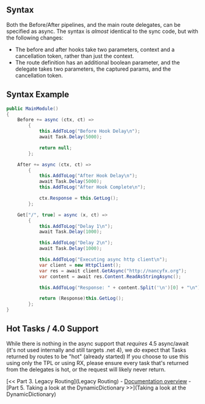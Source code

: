 ## Syntax

Both the Before/After pipelines, and the main route delegates, can be specified as async. The syntax is *almost* identical to the sync code, but with the following changes:

* The before and after hooks take two parameters, context and a cancellation token, rather than just the context.
* The route definition has an additional boolean parameter, and the delegate takes two parameters, the captured params, and the cancellation token.

## Syntax Example

```c#
public MainModule()
{
    Before += async (ctx, ct) =>
        {
            this.AddToLog("Before Hook Delay\n");
            await Task.Delay(5000);

            return null;
        };

    After += async (ctx, ct) =>
        {
            this.AddToLog("After Hook Delay\n");
            await Task.Delay(5000);
            this.AddToLog("After Hook Complete\n");

            ctx.Response = this.GetLog();
        };

    Get["/", true] = async (x, ct) =>
        {
            this.AddToLog("Delay 1\n");
            await Task.Delay(1000);

            this.AddToLog("Delay 2\n");
            await Task.Delay(1000);

            this.AddToLog("Executing async http client\n");
            var client = new HttpClient();
            var res = await client.GetAsync("http://nancyfx.org");
            var content = await res.Content.ReadAsStringAsync();

            this.AddToLog("Response: " + content.Split('\n')[0] + "\n");

            return (Response)this.GetLog();
        };
}
```

## Hot Tasks / 4.0 Support

While there is nothing in the async support that *requires* 4.5 async/await (it's not used internally and still targets .net 4), we *do* expect that Tasks returned by routes to be "hot" (already started) If you choose to use this using only the TPL or using RX, please ensure every task that's returned from the delegates is hot, or the request will likely never return.

[<< Part 3. Legacy Routing](Legacy Routing) - [Documentation overview](Documentation) - [Part 5. Taking a look at the DynamicDictionary >>](Taking a look at the DynamicDictionary)